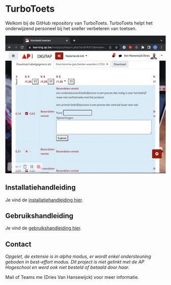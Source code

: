 # TurboToets

Welkom bij de GitHub repository van TurboToets. TurboToets helpt het onderwijzend personeel bij het sneller verbeteren van toetsen.

![](./docs/turbotoets-anim.gif)  

## Installatiehandleiding

Je vind de [installatiehandleiding hier](./docs/installatie.md).

## Gebruikshandleiding

Je vind de [gebruikshandleiding hier](./docs/gebruik.md).

## Contact

*Opgelet, de extensie is in alpha modus, er wordt enkel ondersteuning geboden in best-effort modus. Dit project is niet gelinkt met de AP Hogeschool en werd ook niet besteld of betaald door haar.*

Mail of Teams me (Dries Van Hansewijck) voor meer informatie.